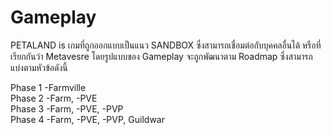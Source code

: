 # Gameplay

PETALAND is เกมที่ถูกออกแบบเป็นแนว SANDBOX ซึ่งสามารถเชื่อมต่อกับบุคคลอื่นได้ หรือที่เรียกกันว่า Metavesre โดยรูปแบบของ Gameplay จะถูกพัฒนาตาม Roadmap ซึ่งสามารถแบ่งตามหัวข้อดังนี้

Phase 1 -Farmville \
Phase 2 -Farm, -PVE \
Phase 3 -Farm, -PVE, -PVP\
Phase 4 -Farm, -PVE, -PVP, Guildwar
